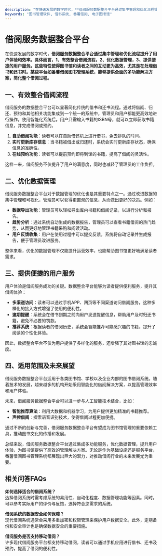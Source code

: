 ```yaml
---
description: "在快速发展的数字时代，**借阅服务数据整合平台通过集中管理和优化流程提升了用户体验和效率。具体而言，1、有效整合借阅流程，2、优化数据管理，3、提供便捷的用户服务。这些特性使得图书馆和读者之间的互动更为高效，尤其是在处理借书和还书时。某些平台如番薯借阅图书管理系统，能够提供全面的多功能解决方案，简化整个借阅过程。**"
keywords: "图书管理软件, 借书系统, 番薯借阅, 电子图书馆"
---
```

# 借阅服务数据整合平台

在快速发展的数字时代，**借阅服务数据整合平台通过集中管理和优化流程提升了用户体验和效率。具体而言，1、有效整合借阅流程，2、优化数据管理，3、提供便捷的用户服务。这些特性使得图书馆和读者之间的互动更为高效，尤其是在处理借书和还书时。某些平台如番薯借阅图书管理系统，能够提供全面的多功能解决方案，简化整个借阅过程。**

## **一、有效整合借阅流程**

借阅服务的数据整合平台可以显著简化传统的借书和还书流程。通过将借阅、归还、预约和其他相关功能集成到一个统一的系统中，管理员和用户都能更高效地进行操作。使用智能化系统后，用户只需输入书籍的ISBN号，就可以立即获取书籍信息，并完成借阅或预约。

1. **自助借阅功能**：读者可以在自助借还机上进行借书，免去排队的时间。
2. **实时更新库存信息**：当书籍被借出或归还时，系统会实时更新库存状态，确保信息的准确性。
3. **在线预约功能**：读者可以提前预约即将到馆的书籍，提高了借阅的灵活性。

这样一来，借阅服务不仅提升了用户的满意度，同时也减轻了管理员的工作负担。

## **二、优化数据管理**

借阅服务数据整合平台对于数据管理的优化也是其重要特点之一。通过改进数据的集中管理和可视化，管理员可以获得更直观的信息，从而做出更好的决策。例如：

- **数据导出功能**：管理员可以轻松导出库内书籍和借阅记录，以进行分析和报告。
- **趋势分析**：通过系统自动生成的数据报告，管理员可以查看书籍借阅的热门趋势，从而更好地管理书籍采购和阅读活动。
- **用户反馈收集**：用户在使用过程中可以提交反馈，系统将自动记录并生成报告，便于管理员改进服务。

整体来看，优化的数据管理不仅能提升运营效率，也能帮助图书馆更好地满足读者需求。

## **三、提供便捷的用户服务**

用户体验是借阅服务成功的关键。数据整合平台能够为读者提供便利服务，提升其借阅体验：

- **多渠道访问**：读者可以通过手机APP、网页等不同渠道访问借阅服务，这种多样化的接入方式增强了使用的便利性。
- **逾期提醒**：系统会在借书到期之前向用户发送提醒信息，帮助用户及时归还书籍，避免不必要的罚款。
- **推荐系统**：根据读者的借阅历史，系统会智能推荐可能感兴趣的书籍，提升了阅读的个性化体验。

因此，数据整合平台不仅为用户提供了多样化的服务，还增强了其对图书馆的忠诚度。

## **四、适用范围及未来展望**

借阅服务数据整合平台适用于各类图书馆、学校以及企业内部的图书借阅系统。随着技术的发展，越来越多的机构开始采用智能化的借阅解决方案，以提高管理效率和用户体验。

未来，借阅服务数据整合平台可以进一步与人工智能技术结合，比如：

- **智能推荐算法**：利用大数据和机器学习，为用户提供更加精准的书籍推荐。
- **声控借阅**：探索语音识别技术，使得借阅过程更加便捷。

通过不断的创新与完善，借阅服务数据整合平台有望成为图书馆管理的重要依赖工具，推动图书文化的传播和发展。

总结来说，借阅服务数据整合平台通过集成多功能服务，优化数据管理，提升用户体验，为图书馆提供了高效的管理解决方案。无论是作为基础设施还是服务平台，番薯借阅图书管理系统都展现出巨大的潜力，对推动借阅行业的未来发展尤为重要。

## 相关问答FAQs

**如何选择适合的借阅系统？**  
选择借阅系统时需考虑系统的易用性、自动化程度、数据管理功能等因素。同时，可以参考实际用户的评价与反馈，选择符合您需求的系统。

**借阅系统的数据安全如何保障？**  
现代借阅系统通常会采用多重加密和权限管理来保护用户数据安全。此外，定期备份和安全审计也是确保数据安全的重要措施。

**借阅服务是否支持移动借阅？**  
许多现代借阅服务平台都支持移动借阅，读者可以通过手机应用进行借书、还书及预约，提高了借阅的便利性。
